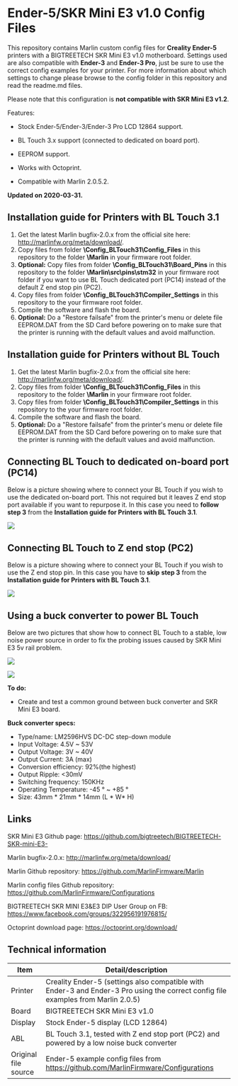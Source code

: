 # Ender-5/SKR Mini E3 v1.0 Config Files

This repository contains Marlin custom config files for **Creality Ender-5** printers with a BIGTREETECH SKR Mini E3 v1.0 motherboard.  Settings used are also compatible with **Ender-3** and **Ender-3 Pro**, just be sure to use the correct config examples for your printer. For more information about which settings to change please browse to the config folder in this repository and read the readme.md files.

Please note that this configuration is **not compatible with SKR Mini E3 v1.2**.

Features:

- Stock Ender-5/Ender-3/Ender-3 Pro LCD 12864 support.

- BL Touch 3.x support (connected to dedicated on board port).

- EEPROM support.

- Works with Octoprint.

- Compatible with Marlin 2.0.5.2.

  

**Updated on 2020-03-31.**



## Installation guide for Printers with BL Touch 3.1

1. Get the latest Marlin bugfix-2.0.x from the official site here: http://marlinfw.org/meta/download/.
2. Copy files from folder **\Config_BLTouch31\Config_Files** in this repository to the folder **\Marlin** in your firmware root folder.
3. **Optional:** Copy files from folder **\Config_BLTouch31\Board_Pins** in this repository to the folder **\Marlin\src\pins\stm32** in your firmware root folder if you want to use BL Touch dedicated port (PC14) instead of the default Z end stop pin (PC2).
4. Copy files from folder **\Config_BLTouch31\Compiler_Settings** in this repository to the your firmware root folder.
6. Compile the software and flash the board.
6. **Optional:** Do a "Restore failsafe" from the printer's menu or delete file EEPROM.DAT from the SD Card before powering on to make sure that the printer is running with the default values and avoid malfunction.

   

## Installation guide for Printers without BL Touch

1. Get the latest Marlin bugfix-2.0.x from the official site here: http://marlinfw.org/meta/download/.
2. Copy files from folder **\Config_BLTouch31\Config_Files** in this repository to the folder **\Marlin** in your firmware root folder.
3. Copy files from folder **\Config_BLTouch31\Compiler_Settings** in this repository to the your firmware root folder.
5. Compile the software and flash the board.
6. **Optional:** Do a "Restore failsafe" from the printer's menu or delete file EEPROM.DAT from the SD Card before powering on to make sure that the printer is running with the default values and avoid malfunction.

## Connecting BL Touch to dedicated on-board port (PC14)

Below is a picture showing where to connect your BL Touch if you wish to use the dedicated on-board port. This not required but it leaves Z end stop port available if you want to repurpose it. In this case you need to **follow** **step 3** from the **Installation guide for Printers with BL Touch 3.1**.



![](https://i.imgur.com/AO4crIO.jpg)



## Connecting BL Touch to Z end stop (PC2)

Below is a picture showing where to connect your BL Touch if you wish to use the Z end stop pin.  In this case you have to **skip** **step 3** from the **Installation guide for Printers with BL Touch 3.1**.



![](https://i.imgur.com/3TEBdS4.jpg)



## Using a buck converter to power BL Touch

Below are two pictures that show how to connect BL Touch to a stable, low noise power source in order to fix the probing issues caused by SKR Mini E3 5v rail problem. 

![](https://i.imgur.com/8eEEUF9.jpg)



![](https://i.imgur.com/lZjAzvL.jpg)



**To do:**

* Create and test a common ground between buck converter and SKR Mini E3 board.

  

**Buck converter specs:**

- Type/name: LM2596HVS DC-DC step-down module
- Input Voltage: 4.5V ~ 53V
- Output Voltage: 3V ~ 40V
- Output Current: 3A (max)
- Conversion efficiency: 92%(the highest)
- Output Ripple: <30mV
- Switching frequency: 150KHz
- Operating Temperature: -45 ° ~ +85 °
- Size: 43mm * 21mm * 14mm (L * W* H)



## Links

SKR Mini E3 Github page: https://github.com/bigtreetech/BIGTREETECH-SKR-mini-E3-

Marlin bugfix-2.0.x: http://marlinfw.org/meta/download/

Marlin Github repository: https://github.com/MarlinFirmware/Marlin

Marlin config files Github repository: https://github.com/MarlinFirmware/Configurations

BIGTREETECH SKR MINI E3&E3 DIP User Group on FB: https://www.facebook.com/groups/322956191976815/

Octoprint download page: https://octoprint.org/download/



## Technical information

| Item                 | Detail/description                                           |
| -------------------- | ------------------------------------------------------------ |
| Printer              | Creality Ender-5 (settings also compatible with Ender-3 and Ender-3 Pro using the correct config file examples from Marlin 2.0.5) |
| Board                | BIGTREETECH SKR Mini E3 v1.0                                 |
| Display              | Stock Ender-5 display (LCD 12864)                            |
| ABL                  | BL Touch 3.1, tested with Z end stop port (PC2) and powered by a low noise buck converter |
| Original file source | Ender-5 example config files from https://github.com/MarlinFirmware/Configurations |

